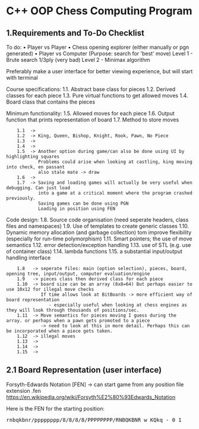# C++ OOP Chess Computing Program


## 1.Requirements and To-Do Checklist

To do:
    • Player vs Player
    • Chess opening explorer (either manually or pgn generated)
    • Player vs Computer (Purpose: search for 'best' move)
        Level 1 - Brute search 1/3ply (very bad)
        Level 2 - Minimax algorithm

Preferably make a user interface for better viewing experience, but will start with terminal


Course specifications: 
    1.1.  Abstract base class for pieces
    1.2.  Derived classes for each piece
    1.3.  Pure virtual functions to get allowed moves
    1.4.  Board class that contains the pieces

Minimum functionality:
    1.5.  Allowed moves for each piece
    1.6.  Output function that prints representation of board
    1.7.  Method to store moves

        1.1  ->
        1.2  -> King, Queen, Bishop, Knight, Rook, Pawn, No Piece
        1.3  ->
        1.4  ->
        1.5  -> Another option during game/can also be done using UI by highlighting squares
                Problems could arise when looking at castling, king moving into check, en passant
                also stale mate -> draw
        1.6  ->
        1.7  -> Saving and loading games will actually be very useful when debugging. Can just load
                into a game at a critical moment where the program crashed previously.
                Saving games can be done using PGN
                Loading in position using FEN

Code design:
    1.8.  Source code organisation (need seperate headers, class files and namespaces)
    1.9.  Use of templates to create generic classes
    1.10. Dynamic memory allocation (and garbage collection) tom improve flexibility 
          (especially for run-time polymorphism)
    1.11. Smart pointers; the use of move semantics
    1.12. error detection/exception handling
    1.13. use of STL (e.g. use of container class)
    1.14. lambda functions
    1.15. a substantial input/output handling interface

        1.8   -> seperate files: main (option selection), pieces, board, opening tree, input/output, computer evaluation/engine
        1.9   -> pieces class then derived class for each piece
        1.10  -> board size can be an array (8x8=64) But perhaps easier to use 10x12 for illegal move checks
                 If time allows look at BitBoards -> more efficient way of board representation 
                    - especially useful when looking at chess engines as they will look through thousands of positions/sec.
        1.11  -> Move semantics for pieces moving I guess during the array. or perhaps when a pawn gets promoted to a piece
                 -> need to look at this in more detail. Perhaps this can be incorporated when a piece gets taken.
        1.12  -> illegal moves
        1.13  ->
        1.14  ->
        1.15  ->


## 2.1 Board Representation (user interface)

Forsyth-Edwards Notation [FEN] -> can start game from any position
file extension .fen 
https://en.wikipedia.org/wiki/Forsyth%E2%80%93Edwards_Notation

Here is the FEN for the starting position:
<pre>
rnbqkbnr/pppppppp/8/8/8/8/PPPPPPPP/RNBQKBNR w KQkq - 0 1
</pre>